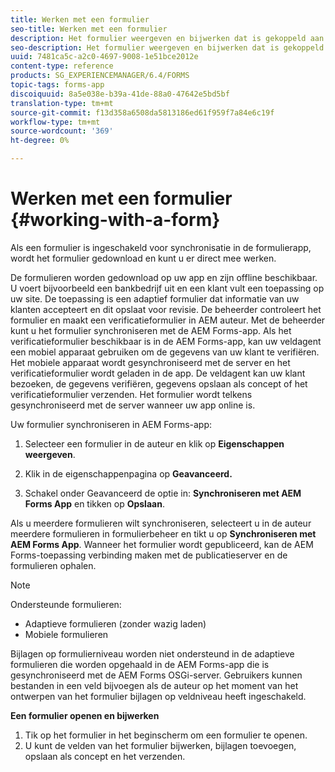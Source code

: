 ```yaml
---
title: Werken met een formulier
seo-title: Werken met een formulier
description: Het formulier weergeven en bijwerken dat is gekoppeld aan een taak of beginpunt in de AEM Forms-app
seo-description: Het formulier weergeven en bijwerken dat is gekoppeld aan een taak of beginpunt in de AEM Forms-app
uuid: 7481ca5c-a2c0-4697-9008-1e51bce2012e
content-type: reference
products: SG_EXPERIENCEMANAGER/6.4/FORMS
topic-tags: forms-app
discoiquuid: 8a5e038e-b39a-41de-88a0-47642e5bd5bf
translation-type: tm+mt
source-git-commit: f13d358a6508da5813186ed61f959f7a84e6c19f
workflow-type: tm+mt
source-wordcount: '369'
ht-degree: 0%

---
```



# Werken met een formulier {#working-with-a-form}

Als een formulier is ingeschakeld voor synchronisatie in de formulierapp, wordt het formulier gedownload en kunt u er direct mee werken.

De formulieren worden gedownload op uw app en zijn offline beschikbaar. U voert bijvoorbeeld een bankbedrijf uit en een klant vult een toepassing op uw site. De toepassing is een adaptief formulier dat informatie van uw klanten accepteert en dit opslaat voor revisie. De beheerder controleert het formulier en maakt een verificatieformulier in AEM auteur. Met de beheerder kunt u het formulier synchroniseren met de AEM Forms-app. Als het verificatieformulier beschikbaar is in de AEM Forms-app, kan uw veldagent een mobiel apparaat gebruiken om de gegevens van uw klant te verifiëren. Het mobiele apparaat wordt gesynchroniseerd met de server en het verificatieformulier wordt geladen in de app. De veldagent kan uw klant bezoeken, de gegevens verifiëren, gegevens opslaan als concept of het verificatieformulier verzenden. Het formulier wordt telkens gesynchroniseerd met de server wanneer uw app online is.

Uw formulier synchroniseren in AEM Forms-app:

1. Selecteer een formulier in de auteur en klik op **Eigenschappen weergeven**.

1. Klik in de eigenschappenpagina op **Geavanceerd.**
1. Schakel onder Geavanceerd de optie in: **Synchroniseren met AEM Forms App** en tikken op **Opslaan**.

Als u meerdere formulieren wilt synchroniseren, selecteert u in de auteur meerdere formulieren in formulierbeheer en tikt u op **Synchroniseren met AEM Forms App**. Wanneer het formulier wordt gepubliceerd, kan de AEM Forms-toepassing verbinding maken met de publicatieserver en de formulieren ophalen.

>[!NOTE]
>
>Ondersteunde formulieren:
>
>* Adaptieve formulieren (zonder wazig laden)
>* Mobiele formulieren

>
>
Bijlagen op formulierniveau worden niet ondersteund in de adaptieve formulieren die worden opgehaald in de AEM Forms-app die is gesynchroniseerd met de AEM Forms OSGi-server. Gebruikers kunnen bestanden in een veld bijvoegen als de auteur op het moment van het ontwerpen van het formulier bijlagen op veldniveau heeft ingeschakeld.

**Een formulier openen en bijwerken**

1. Tik op het formulier in het beginscherm om een formulier te openen.
1. U kunt de velden van het formulier bijwerken, bijlagen toevoegen, opslaan als concept en het verzenden.
